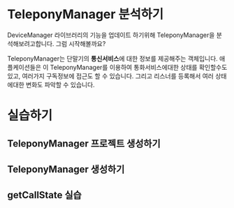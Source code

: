 # TeleponyManager 분석하기

DeviceManager 라이브러리의 기능을 업데이트 하기위해 TeleponyManager을 분석해보려고합니다. 그럼 시작해볼까요?

TeleponyManager는 단말기의 <b>통신서비스</b>에 대한 정보를 제공해주는 객체입니다. 애플케이션들은 이 TeleponyManager를 이용하여 통화서비스에대한 상태를 확인할수도있고, 여러가지 구독정보에 접근도 할 수 있습니다. 그리고 리스너를 등록해서 여러 상태에대한 변화도 파악할 수 있습니다.



# 실습하기

## TeleponyManager 프로젝트 생성하기

## TeleponyManager 생성하기

## getCallState 실습